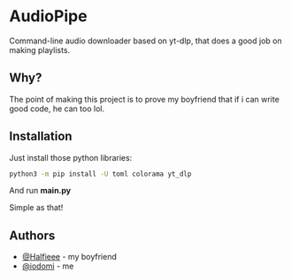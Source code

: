
# AudioPipe
Command-line audio downloader based on yt-dlp, that does a good job on making playlists.



## Why?

The point of making this project is to prove my boyfriend that if i can write good code, he can too lol.
## Installation
Just install those python libraries:
```bash
python3 -m pip install -U toml colorama yt_dlp
```
And run **main.py**

Simple as that!
## Authors

- [@Halfieee](https://github.com/Halfieee/) - my boyfriend
- [@iodomi](https://github.com/iodomi/) - me
